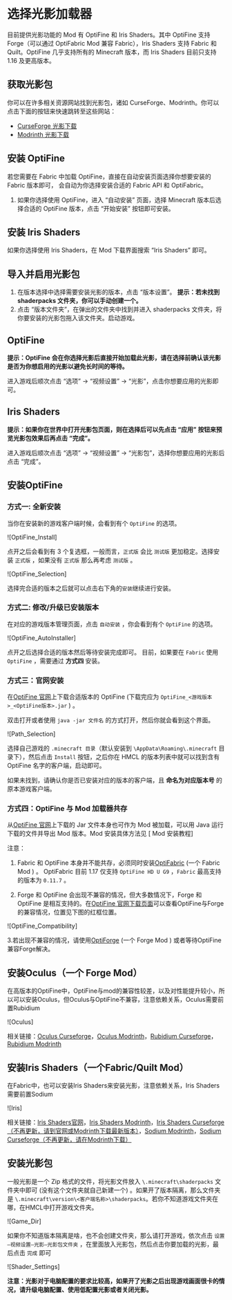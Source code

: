 # 选择光影加载器

目前提供光影功能的 Mod 有 OptiFine 和 Iris Shaders。其中 OptiFine 支持 Forge（可以通过 OptiFabric Mod 兼容 Fabric），Iris Shaders 支持 Fabric 和 Quilt。OptiFine 几乎支持所有的 Minecraft 版本，而 Iris Shaders 目前只支持 1.16 及更高版本。

## 获取光影包

你可以在许多相关资源网站找到光影包，诸如 CurseForge、Modrinth。你可以点击下面的按钮来快速跳转至这些网站：

- [CurseForge 光影下载](https://www.curseforge.com/minecraft/search?class=shaders)
- [Modrinth 光影下载](https://modrinth.com/shaders)

## 安装 OptiFine

若您需要在 Fabric 中加载 OptiFine，直接在自动安装页面选择你想要安装的 Fabric 版本即可， 会自动为你选择安装合适的 Fabric API 和 OptiFabric。

1. 如果你选择使用 OptiFine，进入 “自动安装” 页面，选择 Minecraft 版本后选择合适的 OptiFine 版本，点击 “开始安装” 按钮即可安装。

## 安装 Iris Shaders

如果你选择使用 Iris Shaders，在 Mod 下载界面搜索 “Iris Shaders” 即可。

## 导入并启用光影包

1. 在版本选择中选择需要安装光影的版本，点击 “版本设置”。
    **提示：若未找到 shaderpacks 文件夹，你可以手动创建一个。**
2. 点击 “版本文件夹”，在弹出的文件夹中找到并进入 shaderpacks 文件夹，将你要安装的光影包拖入该文件夹。启动游戏。

## OptiFine

**提示：OptiFine 会在你选择光影后直接开始加载此光影，请在选择前确认该光影是否为你想启用的光影以避免长时间的等待。**

进入游戏后顺次点击 “选项” → “视频设置” → “光影”，点击你想要应用的光影即可。

## Iris Shaders

**提示：如果你在世界中打开光影包页面，则在选择后可以先点击 “应用” 按钮来预览光影包效果后再点击 “完成”。**

进入游戏后顺次点击 “选项” → “视频设置” → “光影包”，选择你想要应用的光影后点击 “完成”。

## 安装OptiFine

### 方式一: 全新安装

当你在安装新的游戏客户端时候，会看到有个 `OptiFine` 的选项。

![OptiFine_Install]

点开之后会看到有 3 个复选框，一般而言，`正式版` 会比 `测试版` 更加稳定。选择安装 `正式版` ，如果没有 `正式版` 那么再考虑 `测试版` 。

![OptiFine_Selection]

选择完合适的版本之后就可以点击右下角的`安装`继续进行安装。

### 方式二: 修改/升级已安装版本

在对应的游戏版本管理页面，点击 `自动安装` ，你会看到有个 `OptiFine` 的选项。

![OptiFine_AutoInstaller]

点开之后选择合适的版本然后等待安装完成即可。
目前，如果要在  `Fabric` 使用 `OptiFine` ，需要通过 **方式四** 安装。

### 方式三：官网安装

在[OptiFine 官网](https://optifine.net/downloads)上下载合适版本的 OptiFine (下载完应为 `OptiFine_<游戏版本>_<OptiFine版本>.jar` ) 。

双击打开或者使用 `java -jar 文件名` 的方式打开，然后你就会看到这个界面。

![Path_Selection]

选择自己游戏的 `.minecraft 目录`（默认安装到 `\AppData\Roaming\.minecraft` 目录下），然后点击 `Install` 按钮，之后你在 HMCL 的版本列表中就可以找到含有 OptiFine 名字的客户端，启动即可。

如果未找到，请确认你是否已安装对应的版本的客户端，且 **命名为对应版本号** 的原本游戏客户端。

### 方式四：OptiFine 与 Mod 加载器共存

从[OptiFine 官网](https://www.optifine.net/)上下载的 Jar 文件本身也可作为 Mod 被加载，可以用 Java 运行下载的文件并导出 Mod 版本。Mod 安装具体方法见 [ Mod 安装教程]

注意：

1. Fabric 和 OptiFine 本身并不能共存，必须同时安装[OptiFabric](https://www.curseforge.com/minecraft/mc-mods/optifabric) (一个 Fabric Mod ) 。
  OptiFabric 目前 1.17 仅支持 `OptiFine HD U G9` ，`Fabric` 最高支持的版本为 `0.11.7` 。

2. Forge 和 OptiFine 会出现不兼容的情况，但大多数情况下，Forge 和 OptiFine 是相互支持的。在[OptiFine 官网下载页面](https://optifine.net/downloads)可以查看OptiFine与Forge的兼容情况，位置见下图的红框位置。

![OptiFine_Compatibility]

3.若出现不兼容的情况，请使用[OptiForge](https://www.curseforge.com/minecraft/mc-mods/optiforge) (一个 Forge Mod ) 或者等待OptiFine兼容Forge解决。

## 安装Oculus（一个 Forge Mod）

在高版本的OptiFine中，OptiFine与mod的兼容性较差，以及对性能提升较小，所以可以安装Oculus，但Oculus与OptiFine不兼容，注意依赖关系，Oculus需要前置Rubidium

![Oculus]

相关链接：[Oculus Curseforge](https://www.curseforge.com/minecraft/mc-mods/oculus)，[Oculus Modrinth](https://modrinth.com/mod/oculus)，[Rubidium Curseforge](https://www.curseforge.com/minecraft/mc-mods/rubidium)，[Rubidium Modrinth](https://modrinth.com/mod/rubidium)

## 安装Iris Shaders（一个Fabric/Quilt Mod）

在Fabric中，也可以安装Iris Shaders来安装光影，注意依赖关系，Iris Shaders需要前置Sodium

![Iris]

相关链接：[Iris Shaders官网](https://irisshaders.dev/)，[Iris Shaders Modrinth](https://modrinth.com/mod/iris)，[Iris Shaders Curseforge（不再更新，请到官网或Modrinth下载最新版本）](https://www.curseforge.com/minecraft/mc-mods/irisshaders)，[Sodium Modrinth](https://modrinth.com/mod/sodium)，[Sodium Curseforge（不再更新，请在Modrinth下载）](https://www.curseforge.com/minecraft/mc-mods/sodium)

## 安装光影包

一般光影是一个 Zip 格式的文件，将光影文件放入 `\.minecraft\shaderpacks` 文件夹中即可 (没有这个文件夹就自己新建一个) 。如果开了版本隔离，那么文件夹是 `\.minecraft\version\<客户端名称>\shaderpacks`。若你不知道游戏文件夹在哪，在HMCL中打开游戏文件夹。

![Game_Dir]

如果你不知道版本隔离是啥，也不会创建文件夹，那么请打开游戏，依次点击 `设置—视频设置—光影—光影包文件夹` ，在里面放入光影包，然后点击你要加载的光影，最后点击 `完成` 即可

![Shader_Settings]

**注意：光影对于电脑配置的要求比较高，如果开了光影之后出现游戏画面很卡的情况，请升级电脑配置、使用低配置光影或者关闭光影。**
